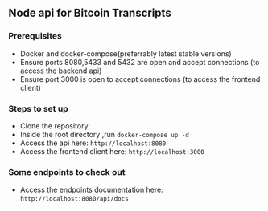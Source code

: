 ## Node api for Bitcoin Transcripts

### Prerequisites

- Docker and docker-compose(preferrably latest stable versions)
- Ensure ports 8080,5433 and 5432 are open and accept connections (to access the backend api)
- Ensure port 3000 is open to accept connections (to access the frontend client)
    
### Steps to set up

- Clone the repository
- Inside the root directory ,run `docker-compose up -d`
- Access the api here: `http://localhost:8080`
- Access the frontend client here: `http://localhost:3000`


### Some endpoints to check out 

- Access the endpoints documentation here: `http://localhost:8080/api/docs`

